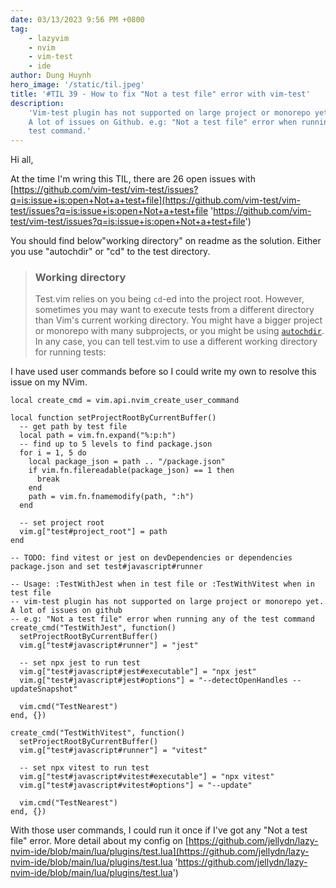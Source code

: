 ```yaml
---
date: 03/13/2023 9:56 PM +0800
tag:
    - lazyvim
    - nvim
    - vim-test
    - ide
author: Dung Huynh
hero_image: '/static/til.jpeg'
title: '#TIL 39 - How to fix "Not a test file" error with vim-test'
description:
    'Vim-test plugin has not supported on large project or monorepo yet.
    A lot of issues on Github. e.g: "Not a test file" error when running any of the
    test command.'
---
```


Hi all,

At the time I'm wring this TIL, there are 26 open issues with [https://github.com/vim-test/vim-test/issues?q=is:issue+is:open+Not+a+test+file](https://github.com/vim-test/vim-test/issues?q=is:issue+is:open+Not+a+test+file 'https://github.com/vim-test/vim-test/issues?q=is:issue+is:open+Not+a+test+file')

You should find below"working directory" on readme as the solution. Either you use "autochdir" or "cd" to the test directory.

> ### Working directory
>
> Test.vim relies on you being `cd`-ed into the project root. However, sometimes you may want to execute tests from a different directory than Vim's current working directory. You might have a bigger project or monorepo with many subprojects, or you might be using [`autochdir`](http://vimdoc.sourceforge.net/htmldoc/options.html#'autochdir'). In any case, you can tell test.vim to use a different working directory for running tests:

I have used user commands before so I could write my own to resolve this issue on my NVim.

    local create_cmd = vim.api.nvim_create_user_command

    local function setProjectRootByCurrentBuffer()
      -- get path by test file
      local path = vim.fn.expand("%:p:h")
      -- find up to 5 levels to find package.json
      for i = 1, 5 do
        local package_json = path .. "/package.json"
        if vim.fn.filereadable(package_json) == 1 then
          break
        end
        path = vim.fn.fnamemodify(path, ":h")
      end

      -- set project root
      vim.g["test#project_root"] = path
    end

    -- TODO: find vitest or jest on devDependencies or dependencies package.json and set test#javascript#runner

    -- Usage: :TestWithJest when in test file or :TestWithVitest when in test file
    -- vim-test plugin has not supported on large project or monorepo yet. A lot of issues on github
    -- e.g: "Not a test file" error when running any of the test command
    create_cmd("TestWithJest", function()
      setProjectRootByCurrentBuffer()
      vim.g["test#javascript#runner"] = "jest"

      -- set npx jest to run test
      vim.g["test#javascript#jest#executable"] = "npx jest"
      vim.g["test#javascript#jest#options"] = "--detectOpenHandles --updateSnapshot"

      vim.cmd("TestNearest")
    end, {})

    create_cmd("TestWithVitest", function()
      setProjectRootByCurrentBuffer()
      vim.g["test#javascript#runner"] = "vitest"

      -- set npx vitest to run test
      vim.g["test#javascript#vitest#executable"] = "npx vitest"
      vim.g["test#javascript#vitest#options"] = "--update"

      vim.cmd("TestNearest")
    end, {})

With those user commands, I could run it once if I've got any "Not a test file" error. More detail about my config on [https://github.com/jellydn/lazy-nvim-ide/blob/main/lua/plugins/test.lua](https://github.com/jellydn/lazy-nvim-ide/blob/main/lua/plugins/test.lua 'https://github.com/jellydn/lazy-nvim-ide/blob/main/lua/plugins/test.lua')
